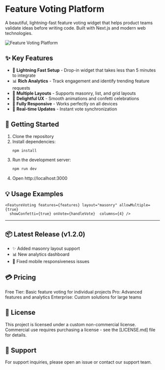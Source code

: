 # Feature Voting Platform

A beautiful, lightning-fast feature voting widget that helps product teams validate ideas before writing code. Built with Next.js and modern web technologies.

![Feature Voting Platform](preview-image.png)

## ✨ Key Features

- 🚀 **Lightning Fast Setup** - Drop-in widget that takes less than 5 minutes to integrate
- 📊 **Rich Analytics** - Track engagement and identify trending feature requests
- 🎯 **Multiple Layouts** - Supports masonry, list, and grid layouts
- 🎨 **Delightful UX** - Smooth animations and confetti celebrations
- 📱 **Fully Responsive** - Works perfectly on all devices
- 🔄 **Real-time Updates** - Instant vote synchronization

## 🚀 Getting Started

1. Clone the repository
2. Install dependencies:
    ```bash
    npm install
    ```
3. Run the development server:
    ```bash
    npm run dev
    ```
4. Open http://localhost:3000

## 💡 Usage Examples

    <FeatureVoting features={features} layout="masonry" allowMultiple={true} 
      showConfetti={true} onVote={handleVote}  columns={4} />

<hr/>

## 📦 Latest Release (v1.2.0)
- ✨ Added masonry layout support
- 📊 New analytics dashboard
- 🐛 Fixed mobile responsiveness issues

## 💳 Pricing
Free Tier: Basic feature voting for individual projects
Pro: Advanced features and analytics
Enterprise: Custom solutions for large teams

## 📄 License
This project is licensed under a custom non-commercial license. Commercial use requires purchasing a license - see the [LICENSE.md] file for details.

## 🤝 Support
For support inquiries, please open an issue or contact our support team.

